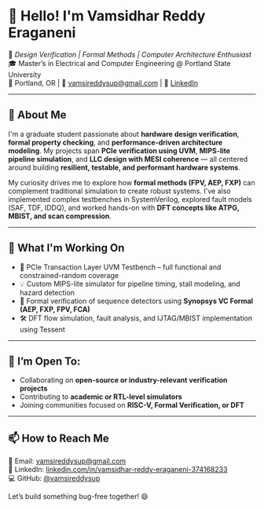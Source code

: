 # 👋 Hello! I'm Vamsidhar Reddy Eraganeni

🔧 *Design Verification | Formal Methods | Computer Architecture Enthusiast*  
🎓 Master’s in Electrical and Computer Engineering @ Portland State University  
📍 Portland, OR | 💌 vamsireddysup@gmail.com | 🔗 [LinkedIn](https://www.linkedin.com/in/vamsidhar-reddy-eraganeni-374168233/)

---

## 🚀 About Me

I'm a graduate student passionate about **hardware design verification**, **formal property checking**, and **performance-driven architecture modeling**. My projects span **PCIe verification using UVM**, **MIPS-lite pipeline simulation**, and **LLC design with MESI coherence** — all centered around building **resilient, testable, and performant hardware systems**.

My curiosity drives me to explore how **formal methods (FPV, AEP, FXP)** can complement traditional simulation to create robust systems. I've also implemented complex testbenches in SystemVerilog, explored fault models (SAF, TDF, IDDQ), and worked hands-on with **DFT concepts like ATPG, MBIST, and scan compression**.

---

## 🔬 What I'm Working On

- 🎯 PCIe Transaction Layer UVM Testbench – full functional and constrained-random coverage
- 💡 Custom MIPS-lite simulator for pipeline timing, stall modeling, and hazard detection
- 🧪 Formal verification of sequence detectors using **Synopsys VC Formal (AEP, FXP, FPV, FCA)**
- 🛠 DFT flow simulation, fault analysis, and IJTAG/MBIST implementation using Tessent

---

## 🤝 I’m Open To:

- Collaborating on **open-source or industry-relevant verification projects**
- Contributing to **academic or RTL-level simulators**
- Joining communities focused on **RISC-V, Formal Verification, or DFT**

---

## 📫 How to Reach Me

📧 Email: vamsireddysup@gmail.com  
📎 LinkedIn: [linkedin.com/in/vamsidhar-reddy-eraganeni-374168233](https://www.linkedin.com/in/vamsidhar-reddy-eraganeni-374168233/)  
💻 GitHub: [@vamsireddysup](https://github.com/vamsireddysup)

Let’s build something bug-free together! 😄
